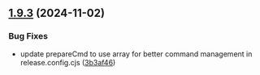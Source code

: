 ## [1.9.3](https://github.com/arpanrec/arpanrec.nebula/compare/1.9.2...1.9.3) (2024-11-02)


### Bug Fixes

* update prepareCmd to use array for better command management in release.config.cjs ([3b3af46](https://github.com/arpanrec/arpanrec.nebula/commit/3b3af463ad29892a3e71ad10c464364fe0805e81))
